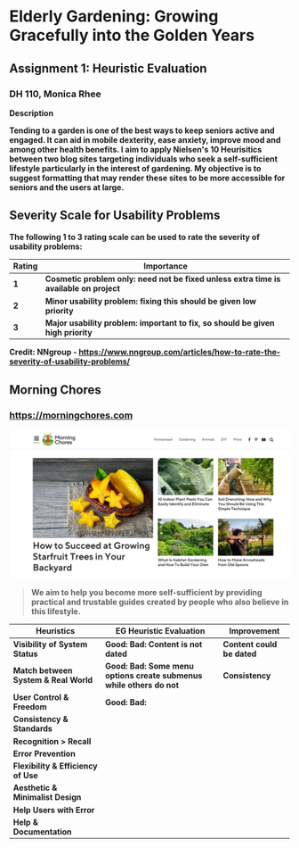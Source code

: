 # Elderly Gardening: Growing Gracefully into the Golden Years
## Assignment 1: Heuristic Evaluation
### DH 110, Monica Rhee

<b> Description <b>

Tending to a garden is one of the best ways to keep seniors active and engaged. It can aid in mobile dexterity, ease anxiety, improve mood and among other health benefits. I aim to apply Nielsen's 10 Heurisitics between two blog sites targeting individuals who seek a self-sufficient lifestyle particularly in the interest of gardening. My objective is to suggest formatting that may render these sites to be more accessible for seniors and the users at large.

## Severity Scale for Usability Problems
The following 1 to 3 rating scale can be used to rate the severity of usability problems:

| Rating	| Importance
| --- | ---
| 1 |	Cosmetic problem only: need not be fixed unless extra time is available on project
| 2 | Minor usability problem: fixing this should be given low priority
| 3 | Major usability problem: important to fix, so should be given high priority

Credit: NNgroup - https://www.nngroup.com/articles/how-to-rate-the-severity-of-usability-problems/

## Morning Chores 
### https://morningchores.com
<img src="https://github.com/monicakr1/DH110/blob/main/img/mc.jpg">

> We aim to help you become more self-sufficient by providing practical and trustable guides created by people who also believe in this lifestyle.

| Heuristics | EG Heuristic Evaluation | Improvement 
| --- | --- | --- 
| Visibility of System Status |  Good: Bad: Content is not dated | Content could be dated 
| Match between System & Real World | Good: Bad: Some menu options create submenus while others do not | Consistency 
User Control & Freedom | Good: Bad: 
Consistency & Standards |
Recognition > Recall |
Error Prevention |
Flexibility & Efficiency of Use |
Aesthetic & Minimalist Design |
Help Users with Error | 
Help & Documentation | 
